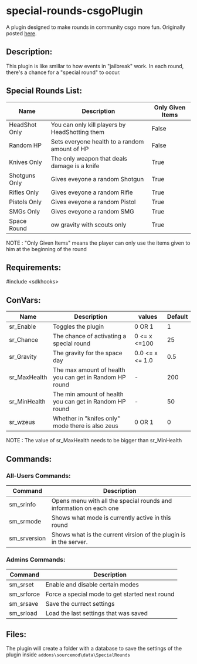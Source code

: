 # special-rounds-csgoPlugin
A plugin designed to make rounds in community csgo more fun.
Originally posted [here](https://forums.alliedmods.net/showthread.php?t=314977).

## Description:
This plugin is like smillar to how events in "jailbreak" work. In each round, there's a chance for a "special round" to occur.

## Special Rounds List:
|Name|Description|Only Given Items|
|-----|------|-----|
|HeadShot Only| You can only kill players by HeadShotting them| False|
|Random HP|Sets everyone health to a random amount of HP|False|
|Knives Only|The only weapon that deals damage is a knife |True|
|Shotguns Only|Gives eveyone a random Shotgun|True|
|Rifles Only|Gives eveyone a random Rifle |True|
|Pistols Only|Gives eveyone a random Pistol|True|
|SMGs Only|Gives eveyone a random SMG|True|
|Space Round|ow gravity with scouts only|True|

NOTE : "Only Given Items" means the player can only use the items given to him at the beginning of the round

## Requirements:
#include \<sdkhooks>

## ConVars:
|Name| Description | values | Default |
|----|------|------------|-------|
|sr_Enable| Toggles the plugin | 0 OR 1| 1 |
|sr_Chance|  The chance of activating a special round |0 <= x <=100| 25 |
|sr_Gravity| The gravity for the space day|0.0 <= x <= 1.0 | 0.5 |
|sr_MaxHealth|The max amount of health you can get in Random HP round| - | 200|
|sr_MinHealth|The min amount of health you can get in Random HP round| - | 50|
|sr_wzeus|Whether in "knifes only" mode there is also zeus|0 OR 1| 0|

NOTE : The value of sr_MaxHealth needs to be bigger than sr_MinHealth

## Commands:
### All-Users Commands:
|Command|Description|
|-------|-----------|
|sm_srinfo|Opens menu with all the special rounds and information on each one|
|sm_srmode|Shows what mode is currently active in this round|
|sm_srversion|Shows what is the current virsion of the plugin is in the server.|

### Admins Commands:
|Command|Description|
|-------|-----------|
|sm_srset|Enable and disable certain modes|
|sm_srforce|Force a special mode to get started next round|
|sm_srsave|Save the currect settings|
|sm_srload|Load the last settings that was saved|

## Files:
The plugin will create a folder with a database to save the settings of the plugin inside ```addons\sourcemod\data\SpecialRounds```
